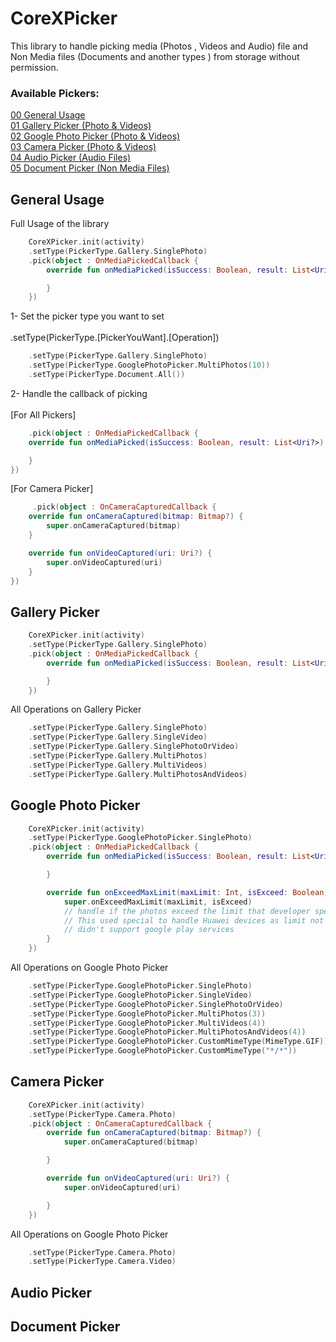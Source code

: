 # CoreXPicker

This library to handle picking media (Photos , Videos and Audio) file and Non Media files (Documents
and another types ) from storage without permission.

### Available Pickers:

[00 General Usage](#general-usage)<br/>
[01 Gallery Picker (Photo & Videos)](#gallery-picker)<br/>
[02 Google Photo Picker (Photo & Videos)](#google-photo-picker)<br/>
[03 Camera Picker (Photo & Videos)](#camera-picker)<br/>
[04 Audio Picker (Audio Files)](#audio-picker)<br/>
[05 Document Picker (Non Media Files)](#document-picker)<br/>

## General Usage

Full Usage of the library
<br/>

```kotlin
    CoreXPicker.init(activity)
    .setType(PickerType.Gallery.SinglePhoto)
    .pick(object : OnMediaPickedCallback {
        override fun onMediaPicked(isSuccess: Boolean, result: List<Uri?>) {

        }
    })
```

1- Set the picker type you want to set
<br/>
<br/>
.setType(PickerType.[PickerYouWant].[Operation])

```kotlin
    .setType(PickerType.Gallery.SinglePhoto)
    .setType(PickerType.GooglePhotoPicker.MultiPhotos(10))
    .setType(PickerType.Document.All())
```

2- Handle the callback of picking
<br/>
<br/> [For All Pickers]

```kotlin
    .pick(object : OnMediaPickedCallback {
    override fun onMediaPicked(isSuccess: Boolean, result: List<Uri?>) {

    }
})
```

[For Camera Picker]

```kotlin
     .pick(object : OnCameraCapturedCallback {
    override fun onCameraCaptured(bitmap: Bitmap?) {
        super.onCameraCaptured(bitmap)
    }

    override fun onVideoCaptured(uri: Uri?) {
        super.onVideoCaptured(uri)
    }
})
```

## Gallery Picker

```kotlin
    CoreXPicker.init(activity)
    .setType(PickerType.Gallery.SinglePhoto)
    .pick(object : OnMediaPickedCallback {
        override fun onMediaPicked(isSuccess: Boolean, result: List<Uri?>) {

        }
    })
```

All Operations on Gallery Picker
<br/>

```kotlin
    .setType(PickerType.Gallery.SinglePhoto)
    .setType(PickerType.Gallery.SingleVideo)
    .setType(PickerType.Gallery.SinglePhotoOrVideo)
    .setType(PickerType.Gallery.MultiPhotos)
    .setType(PickerType.Gallery.MultiVideos)
    .setType(PickerType.Gallery.MultiPhotosAndVideos)
```

## Google Photo Picker

```kotlin
    CoreXPicker.init(activity)
    .setType(PickerType.GooglePhotoPicker.SinglePhoto)
    .pick(object : OnMediaPickedCallback {
        override fun onMediaPicked(isSuccess: Boolean, result: List<Uri?>) {

        }

        override fun onExceedMaxLimit(maxLimit: Int, isExceed: Boolean) {
            super.onExceedMaxLimit(maxLimit, isExceed)
            // handle if the photos exceed the limit that developer specify
            // This used special to handle Huawei devices as limit not work for device that
            // didn't support google play services
        }
    })
```

All Operations on Google Photo Picker
<br/>

```kotlin
    .setType(PickerType.GooglePhotoPicker.SinglePhoto)
    .setType(PickerType.GooglePhotoPicker.SingleVideo)
    .setType(PickerType.GooglePhotoPicker.SinglePhotoOrVideo)
    .setType(PickerType.GooglePhotoPicker.MultiPhotos(3))
    .setType(PickerType.GooglePhotoPicker.MultiVideos(4))
    .setType(PickerType.GooglePhotoPicker.MultiPhotosAndVideos(4))
    .setType(PickerType.GooglePhotoPicker.CustomMimeType(MimeType.GIF))
    .setType(PickerType.GooglePhotoPicker.CustomMimeType("*/*"))
```

## Camera Picker

```kotlin
    CoreXPicker.init(activity)
    .setType(PickerType.Camera.Photo)
    .pick(object : OnCameraCapturedCallback {
        override fun onCameraCaptured(bitmap: Bitmap?) {
            super.onCameraCaptured(bitmap)

        }

        override fun onVideoCaptured(uri: Uri?) {
            super.onVideoCaptured(uri)

        }
    })
```

All Operations on Google Photo Picker
<br/>

```kotlin
    .setType(PickerType.Camera.Photo)
    .setType(PickerType.Camera.Video)
```

## Audio Picker

## Document Picker

